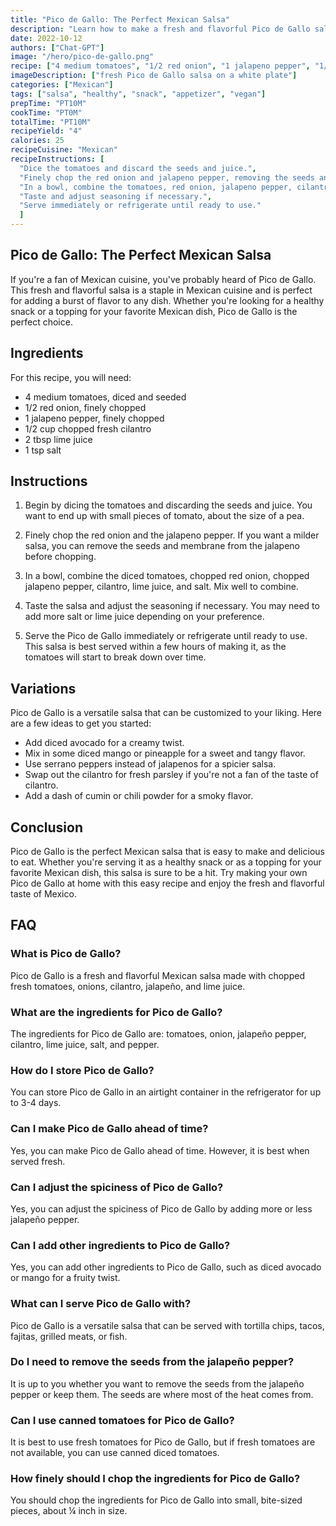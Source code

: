 ```yaml
---
title: "Pico de Gallo: The Perfect Mexican Salsa"
description: "Learn how to make a fresh and flavorful Pico de Gallo salsa at home with this easy recipe. Perfect for any Mexican-themed meal or as a healthy snack!"
date: 2022-10-12
authors: ["Chat-GPT"]
image: "/hero/pico-de-gallo.png"
recipe: ["4 medium tomatoes", "1/2 red onion", "1 jalapeno pepper", "1/2 cup chopped fresh cilantro", "2 tbsp lime juice", "1 tsp salt"]
imageDescription: ["fresh Pico de Gallo salsa on a white plate"]
categories: ["Mexican"]
tags: ["salsa", "healthy", "snack", "appetizer", "vegan"]
prepTime: "PT10M"
cookTime: "PT0M"
totalTime: "PT10M"
recipeYield: "4"
calories: 25
recipeCuisine: "Mexican"
recipeInstructions: [
  "Dice the tomatoes and discard the seeds and juice.",
  "Finely chop the red onion and jalapeno pepper, removing the seeds and membrane if desired.",
  "In a bowl, combine the tomatoes, red onion, jalapeno pepper, cilantro, lime juice, and salt. Mix well.",
  "Taste and adjust seasoning if necessary.",
  "Serve immediately or refrigerate until ready to use."
  ]
---
```


## Pico de Gallo: The Perfect Mexican Salsa

If you're a fan of Mexican cuisine, you've probably heard of Pico de Gallo. This fresh and flavorful salsa is a staple in Mexican cuisine and is perfect for adding a burst of flavor to any dish. Whether you're looking for a healthy snack or a topping for your favorite Mexican dish, Pico de Gallo is the perfect choice.

## Ingredients

For this recipe, you will need:

- 4 medium tomatoes, diced and seeded
- 1/2 red onion, finely chopped
- 1 jalapeno pepper, finely chopped
- 1/2 cup chopped fresh cilantro
- 2 tbsp lime juice
- 1 tsp salt

## Instructions

1. Begin by dicing the tomatoes and discarding the seeds and juice. You want to end up with small pieces of tomato, about the size of a pea.

2. Finely chop the red onion and the jalapeno pepper. If you want a milder salsa, you can remove the seeds and membrane from the jalapeno before chopping.

3. In a bowl, combine the diced tomatoes, chopped red onion, chopped jalapeno pepper, cilantro, lime juice, and salt. Mix well to combine.

4. Taste the salsa and adjust the seasoning if necessary. You may need to add more salt or lime juice depending on your preference.

5. Serve the Pico de Gallo immediately or refrigerate until ready to use. This salsa is best served within a few hours of making it, as the tomatoes will start to break down over time.

## Variations

Pico de Gallo is a versatile salsa that can be customized to your liking. Here are a few ideas to get you started:

- Add diced avocado for a creamy twist.
- Mix in some diced mango or pineapple for a sweet and tangy flavor.
- Use serrano peppers instead of jalapenos for a spicier salsa.
- Swap out the cilantro for fresh parsley if you're not a fan of the taste of cilantro.
- Add a dash of cumin or chili powder for a smoky flavor.

## Conclusion

Pico de Gallo is the perfect Mexican salsa that is easy to make and delicious to eat. Whether you're serving it as a healthy snack or as a topping for your favorite Mexican dish, this salsa is sure to be a hit. Try making your own Pico de Gallo at home with this easy recipe and enjoy the fresh and flavorful taste of Mexico.

## FAQ

### What is Pico de Gallo?

Pico de Gallo is a fresh and flavorful Mexican salsa made with chopped fresh tomatoes, onions, cilantro, jalapeño, and lime juice.

### What are the ingredients for Pico de Gallo?

The ingredients for Pico de Gallo are: tomatoes, onion, jalapeño pepper, cilantro, lime juice, salt, and pepper.

### How do I store Pico de Gallo?

You can store Pico de Gallo in an airtight container in the refrigerator for up to 3-4 days.

### Can I make Pico de Gallo ahead of time?

Yes, you can make Pico de Gallo ahead of time. However, it is best when served fresh.

### Can I adjust the spiciness of Pico de Gallo?

Yes, you can adjust the spiciness of Pico de Gallo by adding more or less jalapeño pepper.

### Can I add other ingredients to Pico de Gallo?

Yes, you can add other ingredients to Pico de Gallo, such as diced avocado or mango for a fruity twist.

### What can I serve Pico de Gallo with?

Pico de Gallo is a versatile salsa that can be served with tortilla chips, tacos, fajitas, grilled meats, or fish.

### Do I need to remove the seeds from the jalapeño pepper?

It is up to you whether you want to remove the seeds from the jalapeño pepper or keep them. The seeds are where most of the heat comes from.

### Can I use canned tomatoes for Pico de Gallo?

It is best to use fresh tomatoes for Pico de Gallo, but if fresh tomatoes are not available, you can use canned diced tomatoes.

### How finely should I chop the ingredients for Pico de Gallo?

You should chop the ingredients for Pico de Gallo into small, bite-sized pieces, about ¼ inch in size.